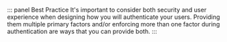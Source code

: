 ::: panel Best Practice
It's important to consider both security and user experience when designing how you will authenticate your users. Providing them multiple primary factors and/or enforcing more than one factor during authentication are ways that you can provide both.
:::